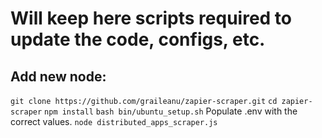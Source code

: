 # Will keep here scripts required to update the code, configs, etc.

## Add new node:
`git clone https://github.com/graileanu/zapier-scraper.git`
`cd zapier-scraper`
`npm install`
`bash bin/ubuntu_setup.sh`
Populate .env with the correct values.
`node distributed_apps_scraper.js`
